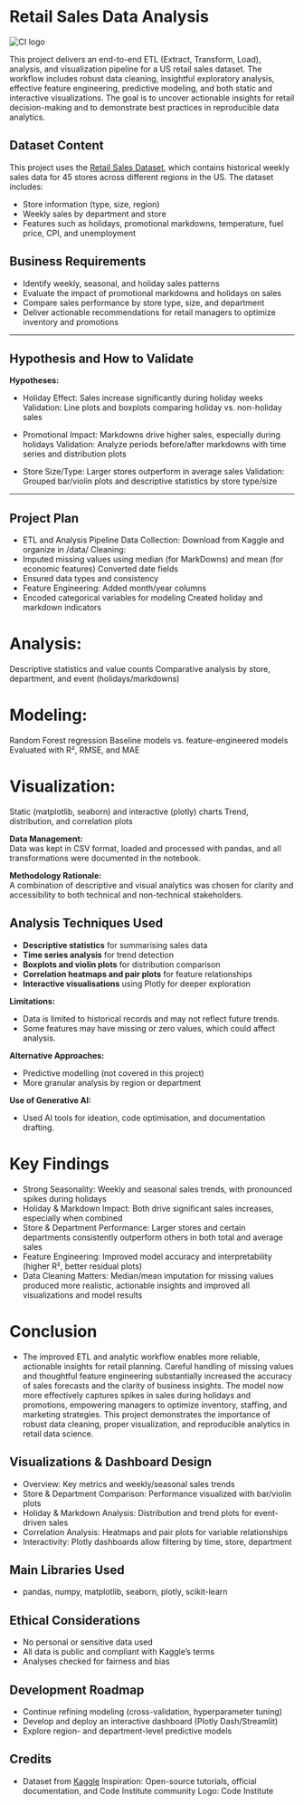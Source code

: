 
# Retail Sales Data Analysis
<img alt="CI logo" src="https://codeinstitute.s3.amazonaws.com/fullstack/ci_logo_small.png">

This project delivers an end-to-end ETL (Extract, Transform, Load), analysis, and visualization pipeline for a US retail sales dataset. The workflow includes robust data cleaning, insightful exploratory analysis, effective feature engineering, predictive modeling, and both static and interactive visualizations. The goal is to uncover actionable insights for retail decision-making and to demonstrate best practices in reproducible data analytics.

## Dataset Content

This project uses the [Retail Sales Dataset](https://www.kaggle.com/datasets/manjeetsingh/retaildataset), which contains historical weekly sales data for 45 stores across different regions in the US. The dataset includes:
- Store information (type, size, region)
- Weekly sales by department and store
- Features such as holidays, promotional markdowns, temperature, fuel price, CPI, and unemployment

## Business Requirements

- Identify weekly, seasonal, and holiday sales patterns
- Evaluate the impact of promotional markdowns and holidays on sales
- Compare sales performance by store type, size, and department
- Deliver actionable recommendations for retail managers to optimize inventory and promotions
---

## Hypothesis and How to Validate

**Hypotheses:**
- Holiday Effect: Sales increase significantly during holiday weeks
Validation: Line plots and boxplots comparing holiday vs. non-holiday sales

- Promotional Impact: Markdowns drive higher sales, especially during holidays
Validation: Analyze periods before/after markdowns with time series and distribution plots

- Store Size/Type: Larger stores outperform in average sales
Validation: Grouped bar/violin plots and descriptive statistics by store type/size
---

## Project Plan
- ETL and Analysis Pipeline
Data Collection: Download from Kaggle and organize in /data/
Cleaning:
- Imputed missing values using median (for MarkDowns) and mean (for economic features)
Converted date fields
- Ensured data types and consistency
- Feature Engineering:
Added month/year columns
- Encoded categorical variables for modeling
Created holiday and markdown indicators
# Analysis:
Descriptive statistics and value counts
Comparative analysis by store, department, and event (holidays/markdowns)
# Modeling:
Random Forest regression
Baseline models vs. feature-engineered models
Evaluated with R², RMSE, and MAE
# Visualization:
Static (matplotlib, seaborn) and interactive (plotly) charts
Trend, distribution, and correlation plots

**Data Management:**  
Data was kept in CSV format, loaded and processed with pandas, and all transformations were documented in the notebook.

**Methodology Rationale:**  
A combination of descriptive and visual analytics was chosen for clarity and accessibility to both technical and non-technical stakeholders.
## Analysis Techniques Used

- **Descriptive statistics** for summarising sales data
- **Time series analysis** for trend detection
- **Boxplots and violin plots** for distribution comparison
- **Correlation heatmaps and pair plots** for feature relationships
- **Interactive visualisations** using Plotly for deeper exploration

**Limitations:**  
- Data is limited to historical records and may not reflect future trends.
- Some features may have missing or zero values, which could affect analysis.

**Alternative Approaches:**  
- Predictive modelling (not covered in this project)
- More granular analysis by region or department

**Use of Generative AI:**  
- Used AI tools for ideation, code optimisation, and documentation drafting.

# Key Findings
- Strong Seasonality: Weekly and seasonal sales trends, with pronounced spikes during holidays
- Holiday & Markdown Impact: Both drive significant sales increases, especially when combined
- Store & Department Performance: Larger stores and certain departments consistently outperform others in both total and average sales
- Feature Engineering: Improved model accuracy and interpretability (higher R², better residual plots)
- Data Cleaning Matters: Median/mean imputation for missing values produced more realistic, actionable insights and improved all visualizations and model results
# Conclusion
- The improved ETL and analytic workflow enables more reliable, actionable insights for retail planning. Careful handling of missing values and thoughtful feature engineering substantially increased the accuracy of sales forecasts and the clarity of business insights. The model now more effectively captures spikes in sales during holidays and promotions, empowering managers to optimize inventory, staffing, and marketing strategies. This project demonstrates the importance of robust data cleaning, proper visualization, and reproducible analytics in retail data science.
## Visualizations & Dashboard Design
- Overview: Key metrics and weekly/seasonal sales trends
- Store & Department Comparison: Performance visualized with bar/violin plots
- Holiday & Markdown Analysis: Distribution and trend plots for event-driven sales
- Correlation Analysis: Heatmaps and pair plots for variable relationships
- Interactivity: Plotly dashboards allow filtering by time, store, department
## Main Libraries Used
- pandas, numpy, matplotlib, seaborn, plotly, scikit-learn
## Ethical Considerations
- No personal or sensitive data used
- All data is public and compliant with Kaggle’s terms
-  Analyses checked for fairness and bias
## Development Roadmap
- Continue refining modeling (cross-validation, hyperparameter tuning)
- Develop and deploy an interactive dashboard (Plotly Dash/Streamlit)
- Explore region- and department-level predictive models

## Credits
- Dataset from [Kaggle](https://www.kaggle.com/datasets/manjeetsingh/retaildataset)
Inspiration: Open-source tutorials, official documentation, and Code Institute community
Logo: Code Institute
